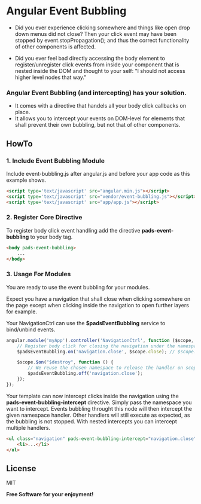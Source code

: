 # Angular Event Bubbling

- Did you ever experience clicking somewhere and things like open drop down menus did not close?
Then your click event may have been stopped by event.stopPropagation(); and thus the correct
 functionality of other components is affected.

- Did you ever feel bad directly accessing the body element to register/unregister click events
 from inside your component that is nested inside the DOM and thought to your self:
 "I should not access higher level nodes that way."

### Angular Event Bubbling (and intercepting) has your solution.

- It comes with a directive that handels all your body click callbacks on place.
- It allows you to intercept your events on DOM-level for elements that shall prevent their own bubbling, but not that of other components.

## HowTo

### 1. Include Event Bubbling Module

Include event-bubbling.js after angular.js and before your app code as this example shows.

```html
<script type='text/javascript' src="angular.min.js"></script>
<script type='text/javascript' src="vendor/event-bubbling.js"></script>
<script type='text/javascript' src="app/app.js"></script>
```

### 2. Register Core Directive

To register body click event handling add the directive **pads-event-bubbling** to your body tag.

```html
<body pads-event-bubbling>
    ...
</body>
```

### 3. Usage For Modules

You are ready to use the event bubbling for your modules.

Expect you have a navigation that shall close when clicking somewhere on the page except when clicking inside the navigation to open further layers for example.

Your NavigationCtrl can use the **$padsEventBubbling** service to bind/unbind events.

```js
angular.module('myApp').controller('NavigationCtrl', function ($scope, $padsEventBubbling) {
	// Register body click for closing the navigation under the namespace "navigation.close".
	$padsEventBubbling.on('navigation.close', $scope.close); // $scope.close() is your close function.

	$scope.$on("$destroy", function () {
		// We reuse the chosen namespace to release the handler on scope destruction.
		$padsEventBubbling.off('navigation.close');
	});
});
```

Your template can now intercept clicks inside the navigation using the **pads-event-bubbling-intercept** directive.
Simply pass the namespace you want to intercept. Events bubbling throught this node will then intercept the given namespace handler. Other handlers will still execute as expected, as the bubbling is not stopped. With nested intercepts you can intercept multiple handlers.

```html
<ul class="navigation" pads-event-bubbling-intercept="navigation.close">
    <li>...</li>
</ul>
```

License
----

MIT


**Free Software for your enjoyment!**